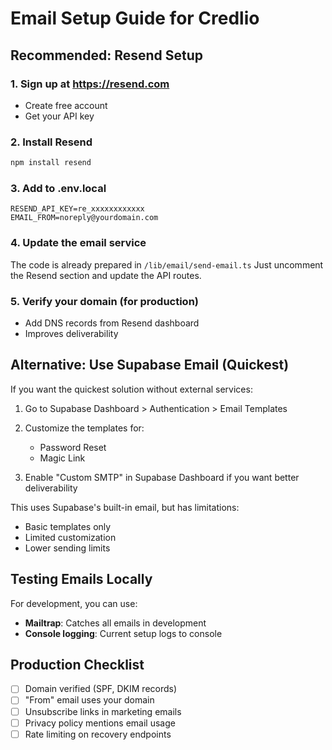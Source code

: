 # Email Setup Guide for Credlio

## Recommended: Resend Setup

### 1. Sign up at https://resend.com
- Create free account
- Get your API key

### 2. Install Resend
```bash
npm install resend
```

### 3. Add to .env.local
```
RESEND_API_KEY=re_xxxxxxxxxxxx
EMAIL_FROM=noreply@yourdomain.com
```

### 4. Update the email service
The code is already prepared in `/lib/email/send-email.ts`
Just uncomment the Resend section and update the API routes.

### 5. Verify your domain (for production)
- Add DNS records from Resend dashboard
- Improves deliverability

## Alternative: Use Supabase Email (Quickest)

If you want the quickest solution without external services:

1. Go to Supabase Dashboard > Authentication > Email Templates
2. Customize the templates for:
   - Password Reset
   - Magic Link

3. Enable "Custom SMTP" in Supabase Dashboard if you want better deliverability

This uses Supabase's built-in email, but has limitations:
- Basic templates only
- Limited customization
- Lower sending limits

## Testing Emails Locally

For development, you can use:
- **Mailtrap**: Catches all emails in development
- **Console logging**: Current setup logs to console

## Production Checklist
- [ ] Domain verified (SPF, DKIM records)
- [ ] "From" email uses your domain
- [ ] Unsubscribe links in marketing emails
- [ ] Privacy policy mentions email usage
- [ ] Rate limiting on recovery endpoints